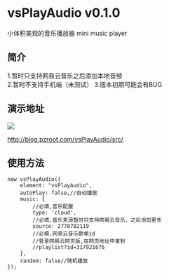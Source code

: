 # vsPlayAudio v0.1.0

小体积美观的音乐播放器
mini music player

## 简介
1.暂时只支持网易云音乐之后添加本地音频  
2.暂时不支持手机端（未测试）
3.版本初期可能会有BUG

## 演示地址

![](https://github.com/iocdacc/vsPlayAudio/blob/master/demo.PNG?raw=true)

http://blog.pzroot.com/vsPlayAudio/src/

## 使用方法
```
new vsPlayAudio({
    element: "vsPlayAudio",
    autoPlay: false,//自动播放
    music: {
        //必填,音乐配置
        type: 'cloud',
        //必填,音乐来源暂时只支持网易云音乐，之后添加更多
        source: 2778782119
        //必填,网易云音乐歌单id
        //登录网易云网页版,在网页地址中拿到
        //playlist?id=317921676
    },
    random: false//随机播放
});
```
